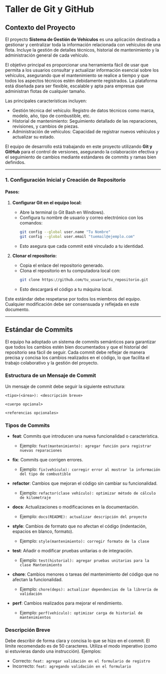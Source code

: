# **Taller de Git y GitHub**


## **Contexto del Proyecto**

El proyecto **Sistema de Gestión de Vehículos** es una aplicación destinada a gestionar y centralizar toda la información relacionada con vehículos de una flota. Incluye la gestión de detalles técnicos, historial de mantenimiento y la administración general de cada vehículo. 

El objetivo principal es proporcionar una herramienta fácil de usar que permita a los usuarios consultar y actualizar información esencial sobre los vehículos, asegurando que el mantenimiento se realice a tiempo y que todos los aspectos técnicos estén debidamente registrados. La plataforma está diseñada para ser flexible, escalable y apta para empresas que administran flotas de cualquier tamaño.

Las principales características incluyen:
- Gestión técnica del vehículo: Registro de datos técnicos como marca, modelo, año, tipo de combustible, etc.
- Historial de mantenimiento: Seguimiento detallado de las reparaciones, revisiones, y cambios de piezas.
- Administración de vehículos: Capacidad de registrar nuevos vehículos y actualizar su estado.

El equipo de desarrollo está trabajando en este proyecto utilizando **Git y GitHub** para el control de versiones, asegurando la colaboración efectiva y el seguimiento de cambios mediante estándares de commits y ramas bien definidos.

---

### 1. Configuración Inicial y Creación de Repositorio

#### **Pasos:**
1. **Configurar Git en el equipo local:**
   - Abre la terminal (o Git Bash en Windows).
   - Configura tu nombre de usuario y correo electrónico con los comandos:
     ```bash
     git config --global user.name "Tu Nombre"
     git config --global user.email "tuemail@ejemplo.com"
     ```
   - Esto asegura que cada commit esté vinculado a tu identidad.


2. **Clonar el repositorio:**
   - Copia el enlace del repositorio generado.
   - Clona el repositorio en tu computadora local con:
     ```bash
     git clone https://github.com/tu_usuario/tu_repositorio.git
     ```
   - Esto descargará el código a tu máquina local.

Este estándar debe respetarse por todos los miembros del equipo. Cualquier modificación debe ser consensuada y reflejada en este documento.

---

## **Estándar de Commits**

El equipo ha adoptado un sistema de commits semánticos para garantizar que todos los cambios estén bien documentados y que el historial del repositorio sea fácil de seguir. Cada commit debe reflejar de manera precisa y concisa los cambios realizados en el código, lo que facilita el trabajo colaborativo y la gestión del proyecto.

### **Estructura de un Mensaje de Commit**

Un mensaje de commit debe seguir la siguiente estructura:

```
<tipo>(<área>): <descripción breve>

<cuerpo opcional>

<referencias opcionales>
```

### **Tipos de Commits**

- **feat**: Commits que introducen una nueva funcionalidad o característica.
  - Ejemplo: `feat(mantenimiento): agregar función para registrar nuevas reparaciones`
  
- **fix**: Commits que corrigen errores.
  - Ejemplo: `fix(vehículo): corregir error al mostrar la información del tipo de combustible`
  
- **refactor**: Cambios que mejoran el código sin cambiar su funcionalidad.
  - Ejemplo: `refactor(clase vehículo): optimizar método de cálculo de kilometraje`
  
- **docs**: Actualizaciones o modificaciones en la documentación.
  - Ejemplo: `docs(README): actualizar descripción del proyecto`
  
- **style**: Cambios de formato que no afectan el código (indentación, espacios en blanco, formato).
  - Ejemplo: `style(mantenimiento): corregir formato de la clase`
  
- **test**: Añadir o modificar pruebas unitarias o de integración.
  - Ejemplo: `test(historial): agregar pruebas unitarias para la clase Mantenimiento`
  
- **chore**: Cambios menores o tareas del mantenimiento del código que no afectan la funcionalidad.
  - Ejemplo: `chore(deps): actualizar dependencias de la librería de validación`
  
- **perf**: Cambios realizados para mejorar el rendimiento.
  - Ejemplo: `perf(vehículo): optimizar carga de historial de mantenimientos`

### **Descripción Breve**

Debe describir de forma clara y concisa lo que se hizo en el commit. El límite recomendado es de 50 caracteres. Utiliza el modo imperativo (como si estuvieras dando una instrucción). Ejemplos:

- Correcto: `feat: agregar validación en el formulario de registro`
- Incorrecto: `feat: agregando validación en el formulario`
